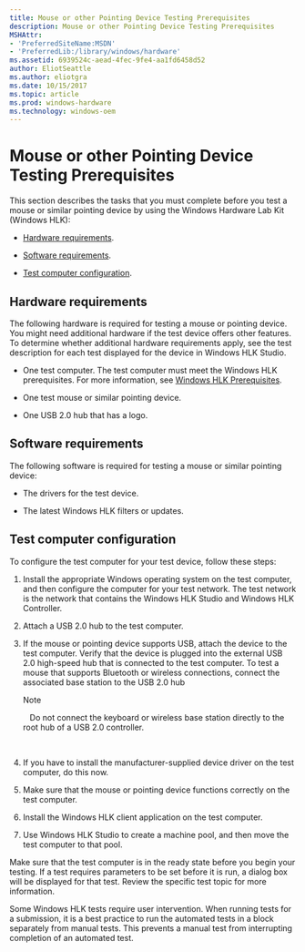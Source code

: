 ```yaml
---
title: Mouse or other Pointing Device Testing Prerequisites
description: Mouse or other Pointing Device Testing Prerequisites
MSHAttr:
- 'PreferredSiteName:MSDN'
- 'PreferredLib:/library/windows/hardware'
ms.assetid: 6939524c-aead-4fec-9fe4-aa1fd6458d52
author: EliotSeattle
ms.author: eliotgra
ms.date: 10/15/2017
ms.topic: article
ms.prod: windows-hardware
ms.technology: windows-oem
---
```


# Mouse or other Pointing Device Testing Prerequisites


This section describes the tasks that you must complete before you test a mouse or similar pointing device by using the Windows Hardware Lab Kit (Windows HLK):

-   [Hardware requirements](#bkmk-hck-mouse-hr).

-   [Software requirements](#bkmk-hck-mouse-sr).

-   [Test computer configuration](#bkmk-hck-mouse-tc).

## <span id="BKMK_HCK_Mouse_hR"></span><span id="bkmk-hck-mouse-hr"></span><span id="BKMK_HCK_MOUSE_HR"></span>Hardware requirements


The following hardware is required for testing a mouse or pointing device. You might need additional hardware if the test device offers other features. To determine whether additional hardware requirements apply, see the test description for each test displayed for the device in Windows HLK Studio.

-   One test computer. The test computer must meet the Windows HLK prerequisites. For more information, see [Windows HLK Prerequisites](..\getstarted\windows-hlk-prerequisites.md).

-   One test mouse or similar pointing device.

-   One USB 2.0 hub that has a logo.

## <span id="BKMK_HCK_Mouse_sR"></span><span id="bkmk-hck-mouse-sr"></span><span id="BKMK_HCK_MOUSE_SR"></span>Software requirements


The following software is required for testing a mouse or similar pointing device:

-   The drivers for the test device.

-   The latest Windows HLK filters or updates.

## <span id="BKMK_HCK_Mouse_tC"></span><span id="bkmk-hck-mouse-tc"></span><span id="BKMK_HCK_MOUSE_TC"></span>Test computer configuration


To configure the test computer for your test device, follow these steps:

1.  Install the appropriate Windows operating system on the test computer, and then configure the computer for your test network. The test network is the network that contains the Windows HLK Studio and Windows HLK Controller.

2.  Attach a USB 2.0 hub to the test computer.

3.  If the mouse or pointing device supports USB, attach the device to the test computer. Verify that the device is plugged into the external USB 2.0 high-speed hub that is connected to the test computer. To test a mouse that supports Bluetooth or wireless connections, connect the associated base station to the USB 2.0 hub

    >[!NOTE]
    >  
    Do not connect the keyboard or wireless base station directly to the root hub of a USB 2.0 controller.

     

4.  If you have to install the manufacturer-supplied device driver on the test computer, do this now.

5.  Make sure that the mouse or pointing device functions correctly on the test computer.

6.  Install the Windows HLK client application on the test computer.

7.  Use Windows HLK Studio to create a machine pool, and then move the test computer to that pool.

Make sure that the test computer is in the ready state before you begin your testing. If a test requires parameters to be set before it is run, a dialog box will be displayed for that test. Review the specific test topic for more information.

Some Windows HLK tests require user intervention. When running tests for a submission, it is a best practice to run the automated tests in a block separately from manual tests. This prevents a manual test from interrupting completion of an automated test.

 

 






